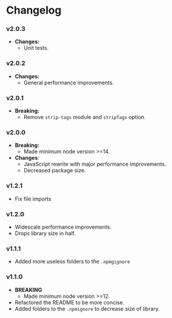 # Changelog

### v2.0.3

- **Changes:**
  - Unit tests.

### v2.0.2

- **Changes:**
  - General performance improvements.

### v2.0.1

- **Breaking:**
  - Remove `strip-tags` module and `stripTags` option.

### v2.0.0

- **Breaking:**
  - Made minimum node version >=14.
- **Changes**:
  - JavaScript rewrite with major performance improvements.
  - Decreased package size.

### v1.2.1

- Fix file imports

### v1.2.0

- Widescale performance improvements.
- Drops library size in half.

### v1.1.1

- Added more useless folders to the `.npmgignore`

### v1.1.0

- **BREAKING**
  - Made minimum node version >=12.
- Refactored the README to be more concise.
- Added folders to the `.npmignore` to decrease size of library.
